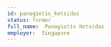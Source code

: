 ```yaml
---
id: panagiotis_kotsidas
status: former
full_name:  Panagiotis Kotsidas
employer:  Singapore 
---
```


